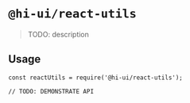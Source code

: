 # `@hi-ui/react-utils`

> TODO: description

## Usage

```
const reactUtils = require('@hi-ui/react-utils');

// TODO: DEMONSTRATE API
```
